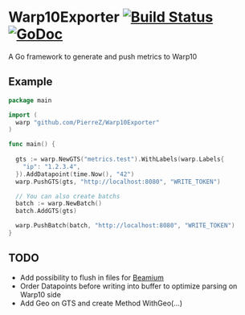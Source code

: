 # Warp10Exporter [![Build Status](https://travis-ci.org/PierreZ/Warp10Exporter.svg?branch=master)](https://travis-ci.org/PierreZ/Warp10Exporter) [![GoDoc](https://godoc.org/github.com/PierreZ/Warp10Exporter?status.svg)](https://godoc.org/github.com/PierreZ/Warp10Exporter)
A Go framework to generate and push metrics to Warp10

## Example

```go 
package main

import (
  warp "github.com/PierreZ/Warp10Exporter"
)

func main() {
    
  gts := warp.NewGTS("metrics.test").WithLabels(warp.Labels{
    "ip": "1.2.3.4",
  }).AddDatapoint(time.Now(), "42")
  warp.PushGTS(gts, "http://localhost:8080", "WRITE_TOKEN")

  // You can also create batchs
  batch := warp.NewBatch()
  batch.AddGTS(gts)

  warp.PushBatch(batch, "http://localhost:8080", "WRITE_TOKEN")
}
```

## TODO

 * Add possibility to flush in files for [Beamium](https://github.com/runabove/beamium)
 * Order Datapoints before writing into buffer to optimize parsing on Warp10 side
 * Add Geo on GTS and create Method WithGeo(...)